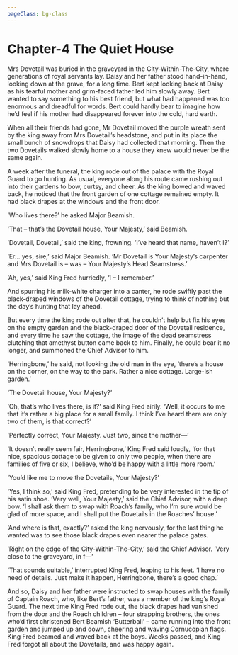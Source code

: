 ```yaml
---
pageClass: bg-class
---
```


# Chapter-4 The Quiet House

Mrs Dovetail was buried in the graveyard in the City-Within-The-City, where generations of royal servants lay. Daisy and her father stood hand-in-hand, looking down at the grave, for a long time. Bert kept looking back at Daisy as his tearful mother and grim-faced father led him slowly away. Bert wanted to say something to his best friend, but what had happened was too enormous and dreadful for words. Bert could hardly bear to imagine how he’d feel if his mother had disappeared forever into the cold, hard earth.

When all their friends had gone, Mr Dovetail moved the purple wreath sent by the king away from Mrs Dovetail’s headstone, and put in its place the small bunch of snowdrops that Daisy had collected that morning. Then the two Dovetails walked slowly home to a house they knew would never be the same again.

A week after the funeral, the king rode out of the palace with the Royal Guard to go hunting. As usual, everyone along his route came rushing out into their gardens to bow, curtsy, and cheer. As the king bowed and waved back, he noticed that the front garden of one cottage remained empty. It had black drapes at the windows and the front door.

‘Who lives there?’ he asked Major Beamish.

‘That – that’s the Dovetail house, Your Majesty,’ said Beamish.

‘Dovetail, Dovetail,’ said the king, frowning. ‘I’ve heard that name, haven’t I?’

‘Er… yes, sire,’ said Major Beamish. ‘Mr Dovetail is Your Majesty’s carpenter and Mrs Dovetail is – was – Your Majesty’s Head Seamstress.’

‘Ah, yes,’ said King Fred hurriedly, ‘I – I remember.’

And spurring his milk-white charger into a canter, he rode swiftly past the black-draped windows of the Dovetail cottage, trying to think of nothing but the day’s hunting that lay ahead.

But every time the king rode out after that, he couldn’t help but fix his eyes on the empty garden and the black-draped door of the Dovetail residence, and every time he saw the cottage, the image of the dead seamstress clutching that amethyst button came back to him. Finally, he could bear it no longer, and summoned the Chief Advisor to him.

‘Herringbone,’ he said, not looking the old man in the eye, ‘there’s a house on the corner, on the way to the park. Rather a nice cottage. Large-ish garden.’

‘The Dovetail house, Your Majesty?’

‘Oh, that’s who lives there, is it?’ said King Fred airily. ‘Well, it occurs to me that it’s rather a big place for a small family. I think I’ve heard there are only two of them, is that correct?’

‘Perfectly correct, Your Majesty. Just two, since the mother—’

‘It doesn’t really seem fair, Herringbone,’ King Fred said loudly, ‘for that nice, spacious cottage to be given to only two people, when there are families of five or six, I believe, who’d be happy with a little more room.’

‘You’d like me to move the Dovetails, Your Majesty?’

‘Yes, I think so,’ said King Fred, pretending to be very interested in the tip of his satin shoe.
‘Very well, Your Majesty,’ said the Chief Advisor, with a deep bow. ‘I shall ask them to swap with Roach’s family, who I’m sure would be glad of more space, and I shall put the Dovetails in the Roaches’ house.’

‘And where is that, exactly?’ asked the king nervously, for the last thing he wanted was to see those black drapes even nearer the palace gates.

‘Right on the edge of the City-Within-The-City,’ said the Chief Advisor. ‘Very close to the graveyard, in f—’

‘That sounds suitable,’ interrupted King Fred, leaping to his feet. ‘I have no need of details. Just make it happen, Herringbone, there’s a good chap.’

And so, Daisy and her father were instructed to swap houses with the family of Captain Roach, who, like Bert’s father, was a member of the king’s Royal Guard. The next time King Fred rode out, the black drapes had vanished from the door and the Roach children – four strapping brothers, the ones who’d first christened Bert Beamish ‘Butterball’ – came running into the front garden and jumped up and down, cheering and waving Cornucopian flags. King Fred beamed and waved back at the boys. Weeks passed, and King Fred forgot all about the Dovetails, and was happy again.